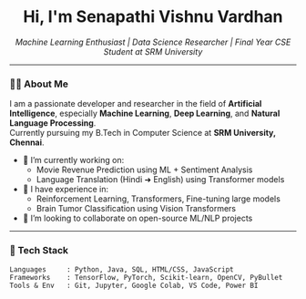 <h1 align="center">Hi, I'm Senapathi Vishnu Vardhan</h1>
<p align="center">
  <em>Machine Learning Enthusiast | Data Science Researcher | Final Year CSE Student at SRM University</em>
</p>

---

### 👨‍💻 About Me

I am a passionate developer and researcher in the field of **Artificial Intelligence**, especially **Machine Learning**, **Deep Learning**, and **Natural Language Processing**.  
Currently pursuing my B.Tech in Computer Science at **SRM University, Chennai**.

- 🔭 I’m currently working on:
  - Movie Revenue Prediction using ML + Sentiment Analysis
  - Language Translation (Hindi ➜ English) using Transformer models
- 🧠 I have experience in:
  - Reinforcement Learning, Transformers, Fine-tuning large models
  - Brain Tumor Classification using Vision Transformers
- 👯 I’m looking to collaborate on open-source ML/NLP projects

---

### 🧰 Tech Stack

```text
Languages     : Python, Java, SQL, HTML/CSS, JavaScript
Frameworks    : TensorFlow, PyTorch, Scikit-learn, OpenCV, PyBullet
Tools & Env   : Git, Jupyter, Google Colab, VS Code, Power BI
